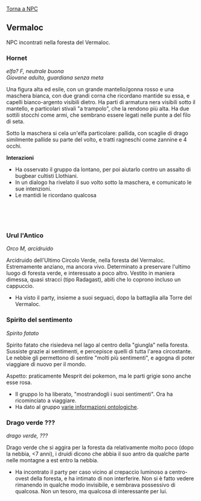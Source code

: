 [Torna a NPC](../npc)

## Vermaloc

NPC incontrati nella foresta del Vermaloc.

### Hornet

<div style="width: 25%; background-image: url('https://cdna.artstation.com/p/assets/images/images/032/065/878/large/moira-mcmahon-hollowknighthornet.jpg?1605376747'); background-position: top 10% right 50%; background-size: 350%;" class="portrait"> <a href="https://cdna.artstation.com/p/assets/images/images/032/065/878/large/moira-mcmahon-hollowknighthornet.jpg?1605376747" class="fill-div"></a></div>

*elfa? F, neutrale buona*  
*Giovane adulto, guardiana senza meta*

Una figura alta ed esile, con un grande mantello/gonna rosso e una maschera bianca, con due grandi corna che ricordano mantide su essa, e capelli bianco-argento visibili dietro. Ha parti di armatura nera visibili sotto il mantello, e particolari stivali "a trampolo", che la rendono più alta. Ha due sottili stocchi come armi, che sembrano essere legati nelle punte a del filo di seta.

Sotto la maschera si cela un'elfa particolare: pallida, con scaglie di drago similmente pallide su parte del volto, e tratti ragneschi come zannine e 4 occhi.

**Interazioni**

- Ha osservato il gruppo da lontano, per poi aiutarlo contro un assalto di bugbear cultisti Llothiani.
- In un dialogo ha rivelato il suo volto sotto la maschera, e comunicato le sue intenzioni.
- Le mantidi le ricordano qualcosa

<br>
<br>
<br>

### Urul l'Antico
*Orco M, arcidruido*

Arcidruido dell'Ultimo Circolo Verde, nella foresta del Vermaloc. Estremamente anziano, ma ancora vivo.
Determinato a preservare l'ultimo luogo di foresta verde, e interessato a poco altro.
Vestito in maniera dimessa, quasi stracci (tipo Radagast), abiti che lo coprono incluso un cappuccio.

- Ha visto il party, insieme a suoi seguaci, dopo la battaglia alla Torre del Vermaloc.

### Spirito del sentimento
*Spirito fatato*

Spirito fatato che risiedeva nel lago al centro della "giungla" nella foresta. Sussiste grazie ai sentimenti, e percepisce quelli di tutta l'area circostante. Le nebbie gli permettono di sentire "molti più sentimenti", e agogna di poter viaggiare di nuovo per il mondo.

Aspetto: praticamente Mesprit dei pokemon, ma le parti grigie sono anche esse rosa.

- Il gruppo lo ha liberato, "mostrandogli i suoi sentimenti". Ora ha ricominciato a viaggiare.
- Ha dato al gruppo [varie informazioni ontologiche](/xho/sessioni#sessione-19---la-forza-del-sentimento).

### Drago verde ???
*drago verde, ???*

Drago verde che si aggira per la foresta da relativamente molto poco (dopo la nebbia, <7 anni), i druidi dicono che abbia il suo antro da qualche parte nelle montagne a est entro la nebbia.

- Ha incontrato il party per caso vicino al crepaccio luminoso a centro-ovest della foresta, e ha intimato di non interferire. Non si è fatto vedere rimanendo in qualche modo invisibile, e sembrava possessivo di qualcosa. Non un tesoro, ma qualcosa di interessante per lui.